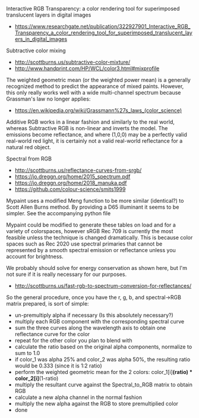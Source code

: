 Interactive RGB Transparency: a color rendering tool for superimposed translucent layers in digital images
* https://www.researchgate.net/publication/322927901_Interactive_RGB_Transparency_a_color_rendering_tool_for_superimposed_translucent_layers_in_digital_images

Subtractive color mixing
* http://scottburns.us/subtractive-color-mixture/
* http://www.handprint.com/HP/WCL/color3.html#mixprofile

The weighted geometric mean (or the weighted power mean) is a generally recognized method to predict the appearance of mixed paints.
However, this only really works well with a wide multi-channel spectrum because Grassman's law no longer applies:
* https://en.wikipedia.org/wiki/Grassmann%27s_laws_(color_science) 

Additive RGB works in a linear fashion and similarly to the real world, whereas Subtractive RGB is non-linear and inverts the model.
The emissions become reflectance, and where (1,0,0) may be a perfectly valid real-world red light, it is certainly not a valid
real-world reflectance for a natural red object.

Spectral from RGB

* http://scottburns.us/reflectance-curves-from-srgb/
* https://jo.dreggn.org/home/2015_spectrum.pdf
* https://jo.dreggn.org/home/2018_manuka.pdf
* https://github.com/colour-science/smits1999

Mypaint uses a modified Meng function to be more similar (identical?) to Scott Allen Burns method.  By providing a D65 illuminant
it seems to be simpler.  See the accompanying python file

Mypaint could be modified to generate these tables on load and for a variety of colorspaces, however sRGB Rec 709
is currently the most feasible unless the technique is changed dramatically.  This is because color spaces such as
Rec 2020 use spectral primaries that cannot be represented by a smooth spectral emission or reflectance unless you
account for brightness.

We probably should solve for energy conservation as shown here, but I'm not sure if it is really necessary for our purposes. 
* http://scottburns.us/fast-rgb-to-spectrum-conversion-for-reflectances/

So the general procedure, once you have the  r, g, b, and spectral->RGB matrix prepared, is sort of simple:

* un-premultiply alpha if necessary (Is this absolutely necessary?)
* multiply each RGB component with the corresponding spectral curve
* sum the three curves along the wavelength axis to obtain one reflectance curve for the color
* repeat for the other color you plan to blend with
* calculate the ratio based on the original alpha components, normalize to sum to 1.0
 * if color_1 was alpha 25% and color_2 was alpha 50%, the resulting ratio would be 0.333 (since it is 1:2 ratio)
* perform the weighted geometric mean for the 2 colors: color_1[i]**(ratio) * color_2[i]**(1-ratio)
* multiply the resultant curve against the Spectral_to_RGB matrix to obtain RGB
* calculate a new alpha channel in the normal fashion
* multiply the new alpha against the RGB to store premultiplied color
* done
